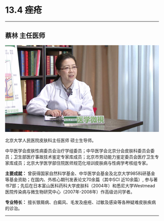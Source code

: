 # 13.4 痤疮

---

## 蔡林 主任医师

![1683769167139](image/c13_004/1683769167139.png)

北京大学人民医院皮肤科主任医师 硕士生导师。

中华医学会皮肤性病委员会治疗学组委员；中华医学会北京分会皮肤科委员会委员；卫生部医疗事故技术鉴定专家库成员；北京市劳动能力鉴定委员会医疗卫生专家库成员；北京大学医学部住院医师规范化培训皮肤病与性病学考核组专家。


**主要成就：** 曾获得国家自然科学基金、中华医学会基金及北京大学985科研基金等基金资助；在国内、外核心期刊发表论文70余篇（其中SCI 近10余篇）, 参与著书7部；先后在日本富山医科药科大学皮肤科（2004年）和悉尼大学Westmead医院传染病与微生物研究中心（2007年-2008年）作高级访问学者。


**专业特长：** 擅长银屑病、白癜风、毛发及痤疮、过敏及感染等各种疑难皮肤疾病的诊治。

---
